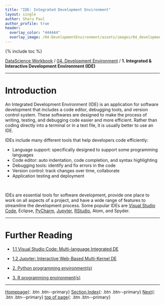 ```yaml
---
title: "IDE: Integrated Development Environment"
layout: single
author: Sharu Paul
author_profile: true
header:
  overlay_color: "444444"
  overlay_image: /04-DevelopmentEnvironment/assets/images/04_development_envir_banner.png
---
```


{% include toc %}

[DataScience Workbook](https://datascience.101workbook.org/) / [04. Development Environment](00-DevelopmentEnvironment-LandingPage.md) / **1. Integrated & Interactive Development Environment (IDE)**

---


# Introduction

An Integrated Development Environment (IDE) is an application for software development that includes a code editor, debugging tools, and version control system. These softwares are designed to make the process of writing, testing, and debugging code easier and more efficient. Rather than coding directly into a terminal or in a text file, it is usually better to use an IDE. <br>

IDEs include many different tools that help developers code efficiently:
* Language support: specifically designed to support some programming languages
* Code editor: auto indentation, code completion, and syntax highlighting
* Debugging tools: identify and fix errors in the code
* Version control: track changes over time, collaborate
* Application testing and deployment
<br>

IDEs are essential tools for software development, provide one place to work on all aspects of a project, and have a wide range of features to streamline the development process. Some popular IDEs are [Visual Studio Code](01A-tutorial-VSCode.md), Eclipse, [PyCharm](02B-pycharm-ide.md), [Jupyter](01B-jupyter-basics), [RStudio](03A-rstudio-basics.md), Atom, and Spyder.





___
# Further Reading
* [1.1 Visual Studio Code: Multi-language Integrated DE](01A-tutorial-VSCode.md)
* [1.2 Jupyter: Interactive Web-Based Multi-Kernel DE](01B-jupyter-basics.md)

* [2. Python programming environment(s)](02-python-programming-environment)
* [3. R programming environment(s)](03-r-programming-environment.md)


___

[Homepage](../index.md){: .btn  .btn--primary}
[Section Index](00-DevelopmentEnvironment-LandingPage){: .btn  .btn--primary}
[Next](01A-tutorial-VSCode){: .btn  .btn--primary}
[top of page](#introduction){: .btn  .btn--primary}
